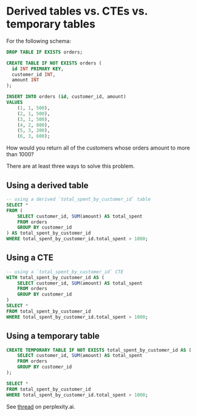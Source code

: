 # Derived tables vs. CTEs vs. temporary tables

For the following schema:

```sql
DROP TABLE IF EXISTS orders;

CREATE TABLE IF NOT EXISTS orders (
  id INT PRIMARY KEY, 
  customer_id INT, 
  amount INT
);

INSERT INTO orders (id, customer_id, amount)
VALUES
    (1, 1, 500),
    (2, 1, 500),
    (3, 1, 500),
    (4, 2, 800),
    (5, 3, 200),
    (6, 3, 600);
```

How would you return all of the customers whose orders amount to more than 1000?

There are at least three ways to solve this problem. 

## Using a derived table 

```sql
-- using a derived `total_spent_by_customer_id` table
SELECT *
FROM (
	SELECT customer_id, SUM(amount) AS total_spent
  	FROM orders
  	GROUP BY customer_id
) AS total_spent_by_customer_id
WHERE total_spent_by_customer_id.total_spent > 1000;
```

## Using a CTE

```sql
-- using a `total_spent_by_customer_id` CTE
WITH total_spent_by_customer_id AS (
	SELECT customer_id, SUM(amount) AS total_spent
	FROM orders
	GROUP BY customer_id
)
SELECT *
FROM total_spent_by_customer_id
WHERE total_spent_by_customer_id.total_spent > 1000;
```

## Using a temporary table

```sql
CREATE TEMPORARY TABLE IF NOT EXISTS total_spent_by_customer_id AS (
	SELECT customer_id, SUM(amount) AS total_spent
	FROM orders
	GROUP BY customer_id
);

SELECT *
FROM total_spent_by_customer_id
WHERE total_spent_by_customer_id.total_spent > 1000;
```

See [thread](https://www.perplexity.ai/search/Whats-a-derived-2HBaiJyLRuOOmjfbBtd.0w?s=c) on perplexity.ai.
